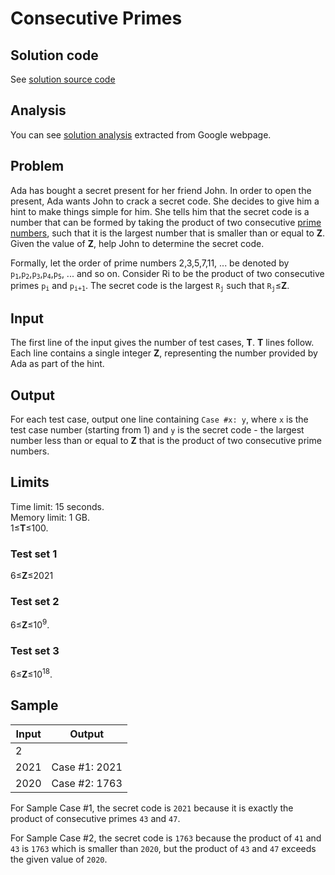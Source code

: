 # Consecutive Primes

## Solution code

See [solution source code](/Round%20B/Consecutive%20Primes/solution.cpp)

## Analysis

You can see [solution analysis](/Round%20B/Consecutive%20Primes/analysis.md) extracted from Google webpage.

## Problem

Ada has bought a secret present for her friend John. In order to open the present, Ada wants John to crack a secret code. She decides to give him a hint to make things simple for him. She tells him that the secret code is a number that can be formed by taking the product of two consecutive [prime numbers](https://en.wikipedia.org/wiki/Prime_number), such that it is the largest number that is smaller than or equal to **Z**. Given the value of **Z**, help John to determine the secret code.

Formally, let the order of prime numbers 2,3,5,7,11, ... be denoted by <code>p<sub>1</sub></code>,<code>p<sub>2</sub></code>,<code>p<sub>3</sub></code>,<code>p<sub>4</sub></code>,<code>p<sub>5</sub></code>, ... and so on. Consider Ri to be the product of two consecutive primes <code>p<sub>i</sub></code> and <code>p<sub>i+1</sub></code>. The secret code is the largest <code>R<sub>j</sub></code> such that <code>R<sub>j</sub></code>≤**Z**.

## Input

The first line of the input gives the number of test cases, **T**. **T** lines follow.<br>
Each line contains a single integer **Z**, representing the number provided by Ada as part of the hint.

## Output

For each test case, output one line containing `Case #x: y`, where `x` is the test case number (starting from 1) and `y` is the secret code - the largest number less than or equal to **Z** that is the product of two consecutive prime numbers.

## Limits

Time limit: 15 seconds.<br>
Memory limit: 1 GB.<br>
1≤**T**≤100.

### Test set 1

6≤**Z**≤2021

### Test set 2

6≤**Z**≤10<sup>9</sup>.

### Test set 3

6≤**Z**≤10<sup>18</sup>.

## Sample

| Input | Output        |
| ----- | ------------- |
| 2     |               |
| 2021  | Case #1: 2021 |
| 2020  | Case #2: 1763 |

For Sample Case #1, the secret code is `2021` because it is exactly the product of consecutive primes `43` and `47`.

For Sample Case #2, the secret code is `1763` because the product of `41` and `43` is `1763` which is smaller than `2020`, but the product of `43` and `47` exceeds the given value of `2020`.

